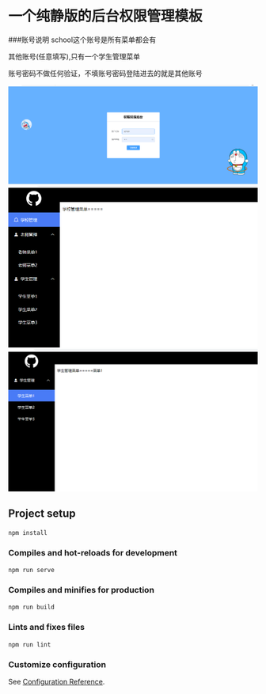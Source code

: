 # 一个纯静版的后台权限管理模板

###账号说明 school这个账号是所有菜单都会有

其他账号(任意填写),只有一个学生管理菜单

账号密码不做任何验证，不填账号密码登陆进去的就是其他账号

![Alt text](./src/assets/5.jpg "Optional title")
![Alt text](./src/assets/6.jpg "Optional title")
![Alt text](./src/assets/7.jpg "Optional title")

## Project setup
```
npm install
```

### Compiles and hot-reloads for development
```
npm run serve
```

### Compiles and minifies for production
```
npm run build
```

### Lints and fixes files
```
npm run lint
```

### Customize configuration
See [Configuration Reference](https://cli.vuejs.org/config/).



